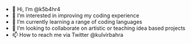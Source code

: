 - 👋 Hi, I’m @k5b4hr4
- 👀 I’m interested in improving my coding experience
- 🌱 I’m currently learning a range of coding languages
- 💞️ I’m looking to collaborate on artistic or teaching idea based projects
- 📫 How to reach me via Twitter @kulvirbahra

<!---
k5b4hr4/k5b4hr4 is a ✨ special ✨ repository because its `README.md` (this file) appears on your GitHub profile.
You can click the Preview link to take a look at your changes.
--->
